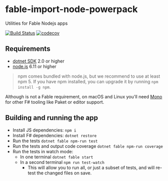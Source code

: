 # fable-import-node-powerpack

Utilities for Fable Nodejs apps

[![Build Status](https://travis-ci.org/intel-hpdd/fable-import-node-powerpack.svg?branch=master)](https://travis-ci.org/intel-hpdd/fable-import-node-powerpack)
[![codecov](https://codecov.io/gh/intel-hpdd/fable-import-node-powerpack/branch/master/graph/badge.svg)](https://codecov.io/gh/intel-hpdd/fable-import-node-powerpack)

## Requirements

* [dotnet SDK](https://www.microsoft.com/net/download/core) 2.0 or higher
* [node.js](https://nodejs.org) 6.11 or higher

> npm comes bundled with node.js, but we recommend to use at least npm 5. If you
> have npm installed, you can upgrade it by running `npm install -g npm`.

Although is not a Fable requirement, on macOS and Linux you'll need
[Mono](http://www.mono-project.com/) for other F# tooling like Paket or editor
support.

## Building and running the app

* Install JS dependencies: `npm i`
* Install F# dependencies: `dotnet restore`
* Run the tests `dotnet fable npm-run test`
* Run the tests and output code coverage `dotnet fable npm-run coverage`
* Run the tests in watch mode:
  * In one terminal `dotnet fable start`
  * In a second terminal `npm run test-watch`
    * This will allow you to run all, or just a subset of tests, and will
      re-test the changed files on save.
